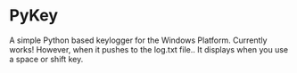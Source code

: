 # PyKey
A simple Python based keylogger for the Windows Platform.
Currently works! However, when it pushes to the log.txt file.. It displays when you use a space or shift key.
